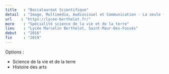 ```yaml
---
title   : "Baccalauréat Scientifique"
detail  : "Image, Multimédia, Audiovisuel et Communication - La seule formation ingénieure publique de France qui allie art et science"
url    : "https://lycee-berthelot.fr/"
more    : "Spécialité science de la vie et de la terre"
lieu    : "Lycée Marcelin Berthelot, Saint-Maur-Des-Fossés"
debut   : "2016"
fin     : "2019"
---
```


Options :
<ul>
    <li>Science de la vie et de la terre </li>
    <li>Histoire des arts</li>
</ul>
